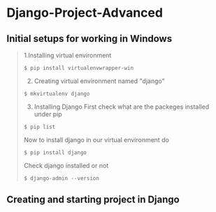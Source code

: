 # Django-Project-Advanced

## Initial setups for working in Windows
>

> 1.Installing virtual environment
> 
> ``` $ pip install virtualenvwrapper-win   ```
>
> 2. Creating virtual environment named "django"
>
> ``` $ mkvirtualenv django ```
>
>3. Installing Django
>  First check what are the packeges installed under pip
>
> ``` $ pip list ```
>
> Now to install django in our virtual environment do
>
>``` $ pip install django ```
>
>Check django installed or not
>
>``` $ django-admin --version ```
>

## Creating and starting project in Django
>
>
>
>
>
>
>
>
>
>
>
>
>
>
>
>
>
>
>
>
>
